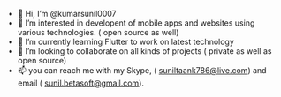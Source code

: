 - 👋 Hi, I’m @kumarsunil0007
- 👀 I’m interested in developent of mobile apps and websites using various technologies. ( open source as well)
- 🌱 I’m currently learning Flutter to work on latest technology
- 💞️ I’m looking to collaborate on all kinds of projects ( private as well as open source)
- 📫 you can reach me with my Skype, ( suniltaank786@live.com) and email ( sunil.betasoft@gmail.com).

<!---
kumarsunil0007/kumarsunil0007 is a ✨ special ✨ repository because its `README.md` (this file) appears on your GitHub profile.
You can click the Preview link to take a look at your changes.
--->
